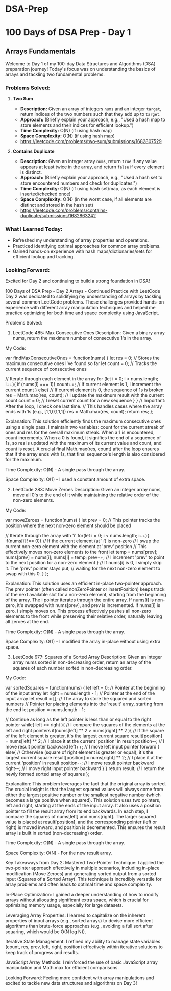 # DSA-Prep
# 100 Days of DSA Prep - Day 1

## Arrays Fundamentals

Welcome to Day 1 of my 100-day Data Structures and Algorithms (DSA) preparation journey! Today's focus was on understanding the basics of arrays and tackling two fundamental problems.

### Problems Solved:

1.  **Two Sum**
    * **Description:** Given an array of integers `nums` and an integer `target`, return indices of the two numbers such that they add up to `target`.
    * **Approach:** (Briefly explain your approach, e.g., "Used a hash map to store elements and their indices for efficient lookup.")
    * **Time Complexity:** O(N) (if using hash map)
    * **Space Complexity:** O(N) (if using hash map)
    * https://leetcode.com/problems/two-sum/submissions/1682807529

2.  **Contains Duplicate**
    * **Description:** Given an integer array `nums`, return `true` if any value appears at least twice in the array, and return `false` if every element is distinct.
    * **Approach:** (Briefly explain your approach, e.g., "Used a hash set to store encountered numbers and check for duplicates.")
    * **Time Complexity:** O(N) (if using hash set/map, as each element is inserted/checked once)
    * **Space Complexity:** O(N) (in the worst case, if all elements are distinct and stored in the hash set)
    * https://leetcode.com/problems/contains-duplicate/submissions/1682863242

### What I Learned Today:

* Refreshed my understanding of array properties and operations.
* Practiced identifying optimal approaches for common array problems.
* Gained hands-on experience with hash maps/dictionaries/sets for efficient lookup and tracking.

### Looking Forward:

Excited for Day 2 and continuing to build a strong foundation in DSA!

100 Days of DSA Prep - Day 2
Arrays - Continued Practice with LeetCode
Day 2 was dedicated to solidifying my understanding of arrays by tackling several common LeetCode problems. These challenges provided hands-on experience with different array manipulation techniques and helped me practice optimizing for both time and space complexity using JavaScript.

Problems Solved:
1. LeetCode 485: Max Consecutive Ones
Description: Given a binary array nums, return the maximum number of consecutive 1's in the array.

My Code:

var findMaxConsecutiveOnes = function(nums) {
    let res = 0;   // Stores the maximum consecutive ones I've found so far
    let count = 0; // Tracks the current sequence of consecutive ones

   // Iterate through each element in the array
    for (let i = 0; i < nums.length; i++){
        if (nums[i] === 1){
            count++; // If current element is 1, I increment the current count
        }
        else{
            // If current element is 0, the sequence of 1s is broken
            res = Math.max(res, count); // I update the maximum result with the current count
            count = 0;                 // I reset current count for a new sequence
        }
    }
    // Important: After the loop, I check one last time.
    // This handles cases where the array ends with 1s (e.g., [1,1,0,1,1,1])
    res = Math.max(res, count);
    return res;
};

Explanation:
This solution efficiently finds the maximum consecutive ones using a single pass. I maintain two variables: count for the current streak of ones and res for the overall maximum streak. When a 1 is encountered, count increments. When a 0 is found, it signifies the end of a sequence of 1s, so res is updated with the maximum of its current value and count, and count is reset. A crucial final Math.max(res, count) after the loop ensures that if the array ends with 1s, that final sequence's length is also considered for the maximum.

Time Complexity: O(N) - A single pass through the array.

Space Complexity: O(1) - I used a constant amount of extra space.



2. LeetCode 283: Move Zeroes
Description: Given an integer array nums, move all 0's to the end of it while maintaining the relative order of the non-zero elements.

My Code:

var moveZeroes = function(nums) {
    let prev = 0; // This pointer tracks the position where the next non-zero element should be placed

   // Iterate through the array with 'i'
    for(let i = 0; i < nums.length; i++){
        if(nums[i] !== 0){ // If the current element (at 'i') is non-zero
            // I swap the current non-zero element with the element at 'prev' position
            // This effectively moves non-zero elements to the front
            let temp = nums[prev];
            nums[prev] = nums[i];
            nums[i] = temp;
            prev++; // I increment 'prev' to point to the next position for a non-zero element
        }
        // If nums[i] is 0, I simply skip it. The 'prev' pointer stays put,
        // waiting for the next non-zero element to swap with this 0.
    }
};

Explanation:
This solution uses an efficient in-place two-pointer approach. The prev pointer (often called nonZeroPointer or insertPosition) keeps track of the next available slot for a non-zero element, starting from the beginning of the array. The i pointer iterates through the entire array. If nums[i] is non-zero, it's swapped with nums[prev], and prev is incremented. If nums[i] is zero, i simply moves on. This process effectively pushes all non-zero elements to the front while preserving their relative order, naturally leaving all zeroes at the end.

Time Complexity: O(N) - A single pass through the array.

Space Complexity: O(1) - I modified the array in-place without using extra space.



3. LeetCode 977: Squares of a Sorted Array
Description: Given an integer array nums sorted in non-decreasing order, return an array of the squares of each number sorted in non-decreasing order.

My Code:

var sortedSquares = function(nums) {
    let left = 0;                 // Pointer at the beginning of the input array
    let right = nums.length - 1;  // Pointer at the end of the input array
    let result = [];              // The array to store the squared and sorted numbers
    // Pointer for placing elements into the 'result' array, starting from the end
    let position = nums.length - 1;
   
   // Continue as long as the left pointer is less than or equal to the right pointer
    while( left <= right ){
        // I compare the squares of the elements at the left and right pointers
        if(nums[left] ** 2 > nums[right] ** 2 ){
            // If the square of the left element is greater, it's the largest current square
            result[position] = nums[left] ** 2; // I place it at the current 'position' in result
            position--;                         // I move result pointer backward
            left++;                             // I move left input pointer forward
        }
        else{
            // Otherwise (square of right element is greater or equal), it's the largest current square
            result[position] = nums[right] ** 2; // I place it at the current 'position' in result
            position--;                          // I move result pointer backward
            right--;                             // I move right input pointer backward
        }
    }
    return result; // I return the newly formed sorted array of squares
};

Explanation:
This problem leverages the fact that the original array is sorted. The crucial insight is that the largest squared values will always come from either the largest positive number or the smallest negative number (which becomes a large positive when squared). This solution uses two pointers, left and right, starting at the ends of the input array. It also uses a position pointer to fill the result array from its end backwards. In each step, I compare the squares of nums[left] and nums[right]. The larger squared value is placed at result[position], and the corresponding pointer (left or right) is moved inward, and position is decremented. This ensures the result array is built in sorted (non-decreasing) order.

Time Complexity: O(N) - A single pass through the array.

Space Complexity: O(N) - For the new result array.



Key Takeaways from Day 2:
Mastered Two-Pointer Technique: I applied the two-pointer approach effectively in multiple scenarios, including in-place modification (Move Zeroes) and generating sorted output from a sorted input (Squares of a Sorted Array). This technique is incredibly versatile for array problems and often leads to optimal time and space complexity.

In-Place Optimization: I gained a deeper understanding of how to modify arrays without allocating significant extra space, which is crucial for optimizing memory usage, especially for large datasets.

Leveraging Array Properties: I learned to capitalize on the inherent properties of input arrays (e.g., sorted arrays) to devise more efficient algorithms than brute-force approaches (e.g., avoiding a full sort after squaring, which would be O(N log N)).

Iterative State Management: I refined my ability to manage state variables (count, res, prev, left, right, position) effectively within iterative solutions to keep track of progress and results.

JavaScript Array Methods: I reinforced the use of basic JavaScript array manipulation and Math.max for efficient comparisons.

Looking Forward:
Feeling more confident with array manipulations and excited to tackle new data structures and algorithms on Day 3!
